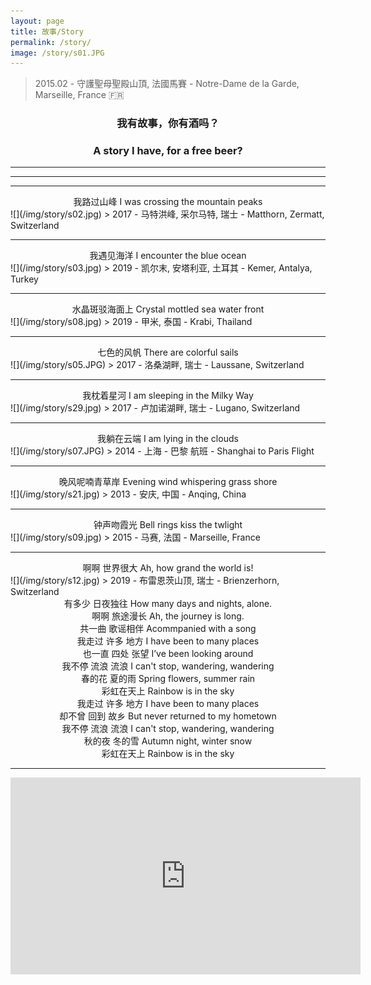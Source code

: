 ```yaml
---
layout: page
title: 故事/Story
permalink: /story/
image: /story/s01.JPG
---
```

> 2015.02 - 守護聖母聖殿山頂, 法國馬賽 - Notre-Dame de la Garde, Marseille, France 🇫🇷 

### <center>我有故事，你有酒吗？</center>  
### <center>A story I have, for a free beer?</center>  

---
<!---
<audio controls="controls">
  <source src="/music/rainbow.mp3" type="audio/mpeg">
<embed width="100%" src="/music/rainbow.mp3" />
</audio>
--->
---

<!---
虞美人 · 聽雨    
TUNE: YU MEI REN  "Fair Lady Yu"; TITLE: LISTENING TO THE RAIN  

蔣捷(南宋)    
-- JIANG JIE (1245 -1301)  -- Translated by Frank C Yue  

少年聽雨歌樓上，紅燭昏羅帳。    
I listened to the rain in m'youth,  In romantic song-house uncouth --  
There the silken curtains were lit,  By dim light red candles transmit.  

壯年聽雨客舟中，江闊雲低，斷雁叫西風。    
Middle aged, I listened again, In a traveller's boat, to the rain --  
The sky was low, the river, wide. As a lone goose in the west wind cried.  

而今聽雨僧廬下，鬢已星星也。    
Th' sound of falling rain I now trace, In a monk's quiet lodging place,   
Where my temple hair's growing gray --   

悲歡離合總無情，一任階前，點滴到天明。     
Grief, joy, parting, union display. Their non-sentimental dismay.  
Falling on the steps O let the rain partake, Drop by drop slowly, till the day does break.  
--->

---  
<center>我路过山峰 I was crossing the mountain peaks</center>    
![](/img/story/s02.jpg)  
> 2017 - 马特洪峰, 采尔马特, 瑞士 - Matthorn, Zermatt, Switzerland   

---  
<center>我遇见海洋 I encounter the blue ocean</center>    
![](/img/story/s03.jpg)  
> 2019 - 凯尔末, 安塔利亚, 土耳其 - Kemer, Antalya, Turkey   

---  
<center>水晶斑驳海面上 Crystal mottled sea water front</center>   
![](/img/story/s08.jpg)  
> 2019 - 甲米, 泰国 - Krabi, Thailand  

---
<center>七色的风帆 There are colorful sails</center>  
![](/img/story/s05.JPG)  
> 2017 - 洛桑湖畔, 瑞士 - Laussane, Switzerland  

---  
<center>我枕着星河 I am sleeping in the Milky Way</center>   
![](/img/story/s29.jpg)  
> 2017 - 卢加诺湖畔, 瑞士 - Lugano, Switzerland  

---  
<center>我躺在云端 I am lying in the clouds</center>    
![](/img/story/s07.JPG)  
> 2014 - 上海 - 巴黎 航班 - Shanghai to Paris Flight  

---  
<center>晚风呢喃青草岸 Evening wind whispering grass shore</center>  
![](/img/story/s21.jpg)  
> 2013 - 安庆, 中国 - Anqing, China  

---
<center>钟声吻霞光 Bell rings kiss the twlight</center>   
![](/img/story/s09.jpg)  
> 2015 - 马赛, 法国 - Marseille, France  

---
<center>啊啊 世界很大 Ah, how grand the world is!</center>  
![](/img/story/s12.jpg)  
> 2019 - 布雷恩茨山顶, 瑞士 - Brienzerhorn, Switzerland  

<center>有多少 日夜独往 How many days and nights, alone.</center>  
<center>啊啊 旅途漫长 Ah, the journey is long.</center>  
<center>共一曲 歌谣相伴 Acommpanied with a song</center>  
<center>我走过 许多 地方 I have been to many places</center>  
<center>也一直 四处 张望 I’ve been looking around</center>  
<center>我不停 流浪 流浪  I can't stop, wandering, wandering</center>  
<center>春的花 夏的雨 Spring flowers, summer rain</center>  
<center>彩虹在天上 Rainbow is in the sky</center>  
<center>我走过 许多 地方  I have been to many places</center>  
<center>却不曾 回到 故乡 But never returned to my hometown</center>  
<center>我不停 流浪 流浪 I can't stop, wandering, wandering</center>  
<center>秋的夜 冬的雪 Autumn night, winter snow</center>  
<center>彩虹在天上 Rainbow is in the sky</center>  

---
<iframe width="560" height="315" src="https://www.youtube.com/embed/nuEu_5SlcFI" frameborder="0" allow="accelerometer; autoplay; encrypted-media; gyroscope; picture-in-picture" allowfullscreen></iframe>
